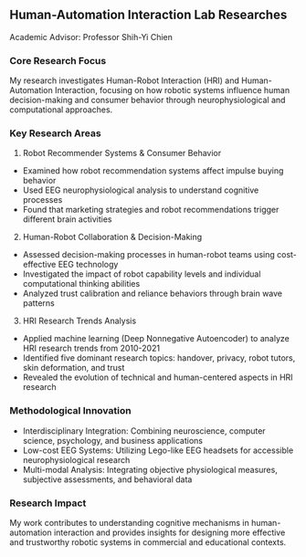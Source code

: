 ## Human-Automation Interaction Lab Researches

Academic Advisor: Professor Shih-Yi Chien

### Core Research Focus
My research investigates Human-Robot Interaction (HRI) and Human-Automation Interaction, focusing on how robotic systems influence human decision-making and consumer behavior through neurophysiological and computational approaches.

### Key Research Areas
1. Robot Recommender Systems & Consumer Behavior

- Examined how robot recommendation systems affect impulse buying behavior
- Used EEG neurophysiological analysis to understand cognitive processes
- Found that marketing strategies and robot recommendations trigger different brain activities

2. Human-Robot Collaboration & Decision-Making

- Assessed decision-making processes in human-robot teams using cost-effective EEG technology
- Investigated the impact of robot capability levels and individual computational thinking abilities
- Analyzed trust calibration and reliance behaviors through brain wave patterns

3. HRI Research Trends Analysis

- Applied machine learning (Deep Nonnegative Autoencoder) to analyze HRI research trends from 2010-2021
- Identified five dominant research topics: handover, privacy, robot tutors, skin deformation, and trust
- Revealed the evolution of technical and human-centered aspects in HRI research

### Methodological Innovation

- Interdisciplinary Integration: Combining neuroscience, computer science, psychology, and business applications
- Low-cost EEG Systems: Utilizing Lego-like EEG headsets for accessible neurophysiological research
- Multi-modal Analysis: Integrating objective physiological measures, subjective assessments, and behavioral data

### Research Impact
My work contributes to understanding cognitive mechanisms in human-automation interaction and provides insights for designing more effective and trustworthy robotic systems in commercial and educational contexts.
